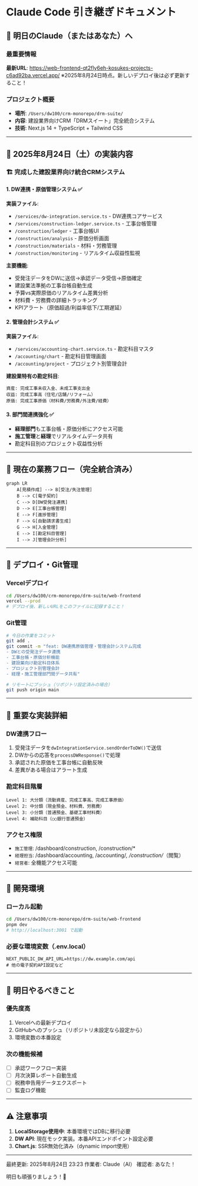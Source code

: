 # Claude Code 引き継ぎドキュメント

## 🎯 明日のClaude（またはあなた）へ

### 最重要情報

**最新URL**: https://web-frontend-qt2fly6eh-kosukes-projects-c6ad92ba.vercel.app/
※2025年8月24日時点。新しいデプロイ後は必ず更新すること！

### プロジェクト概要

- **場所**: `/Users/dw100/crm-monorepo/drm-suite/`
- **内容**: 建設業界向けCRM「DRMスイート」完全統合システム
- **技術**: Next.js 14 + TypeScript + Tailwind CSS

---

## 📅 2025年8月24日（土）の実装内容

### 🏗️ 完成した建設業界向け統合CRMシステム

#### 1. DW連携・原価管理システム ✅

**実装ファイル**:

- `/services/dw-integration.service.ts` - DW連携コアサービス
- `/services/construction-ledger.service.ts` - 工事台帳管理
- `/construction/ledger` - 工事台帳UI
- `/construction/analysis` - 原価分析画面
- `/construction/materials` - 材料・労務管理
- `/construction/monitoring` - リアルタイム収益性監視

**主要機能**:

- 受発注データをDWに送信→承認データ受信→原価確定
- 建設業法準拠の工事台帳自動生成
- 予算vs実際原価のリアルタイム差異分析
- 材料費・労務費の詳細トラッキング
- KPIアラート（原価超過/利益率低下/工期遅延）

#### 2. 管理会計システム ✅

**実装ファイル**:

- `/services/accounting-chart.service.ts` - 勘定科目マスタ
- `/accounting/chart` - 勘定科目管理画面
- `/accounting/project` - プロジェクト別管理会計

**建設業特有の勘定科目**:

```
資産: 完成工事未収入金、未成工事支出金
収益: 完成工事高（住宅/店舗/リフォーム）
原価: 完成工事原価（材料費/労務費/外注費/経費）
```

#### 3. 部門間連携強化 ✅

- **経理部門**も工事台帳・原価分析にアクセス可能
- **施工管理**と**経理**でリアルタイムデータ共有
- 勘定科目別のプロジェクト収益性分析

---

## 🔄 現在の業務フロー（完全統合済み）

```mermaid
graph LR
    A[見積作成] --> B[受注/失注管理]
    B --> C[電子契約]
    C --> D[DW受発注連携]
    D --> E[工事台帳管理]
    E --> F[進捗管理]
    F --> G[自動請求書生成]
    G --> H[入金管理]
    E --> I[勘定科目管理]
    I --> J[管理会計分析]
```

---

## 🚀 デプロイ・Git管理

### Vercelデプロイ

```bash
cd /Users/dw100/crm-monorepo/drm-suite/web-frontend
vercel --prod
# デプロイ後、新しいURLをこのファイルに記録すること！
```

### Git管理

```bash
# 今日の作業をコミット
git add .
git commit -m "feat: DW連携原価管理・管理会計システム完成
- DWとの受発注データ連携
- 工事台帳・原価分析機能
- 建設業向け勘定科目体系
- プロジェクト別管理会計
- 経理・施工管理部門間データ共有"

# リモートにプッシュ（リポジトリ設定済みの場合）
git push origin main
```

---

## 🔑 重要な実装詳細

### DW連携フロー

1. 受発注データを`dwIntegrationService.sendOrderToDW()`で送信
2. DWからの応答を`processDWResponse()`で処理
3. 承認された原価を工事台帳に自動反映
4. 差異がある場合はアラート生成

### 勘定科目階層

```
Level 1: 大分類（流動資産、完成工事高、完成工事原価）
Level 2: 中分類（現金預金、材料費、労務費）
Level 3: 小分類（普通預金、基礎工事材料費）
Level 4: 補助科目（○○銀行普通預金）
```

### アクセス権限

- `施工管理`: /dashboard/construction, /construction/\*
- `経理担当`: /dashboard/accounting, /accounting/_, /construction/_（閲覧）
- `経営者`: 全機能アクセス可能

---

## 🔧 開発環境

### ローカル起動

```bash
cd /Users/dw100/crm-monorepo/drm-suite/web-frontend
pnpm dev
# http://localhost:3001 で起動
```

### 必要な環境変数（.env.local）

```
NEXT_PUBLIC_DW_API_URL=https://dw.example.com/api
# 他の電子契約API設定など
```

---

## 📝 明日やるべきこと

### 優先度高

1. Vercelへの最新デプロイ
2. GitHubへのプッシュ（リポジトリ未設定なら設定から）
3. 環境変数の本番設定

### 次の機能候補

- [ ] 承認ワークフロー実装
- [ ] 月次決算レポート自動生成
- [ ] 税務申告用データエクスポート
- [ ] 監査ログ機能

---

## ⚠️ 注意事項

1. **LocalStorage使用中**: 本番環境ではDBに移行必要
2. **DW API**: 現在モック実装。本番APIエンドポイント設定必要
3. **Chart.js**: SSR無効化済み（dynamic import使用）

---

最終更新: 2025年8月24日 23:23
作業者: Claude（AI）
確認者: あなた！

明日も頑張りましょう！💪
